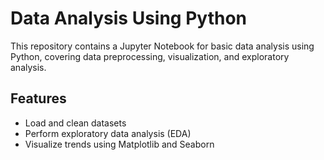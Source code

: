 # Data Analysis Using Python

This repository contains a Jupyter Notebook for basic data analysis using Python, covering data preprocessing, visualization, and exploratory analysis.

## Features
- Load and clean datasets
- Perform exploratory data analysis (EDA)
- Visualize trends using Matplotlib and Seaborn

